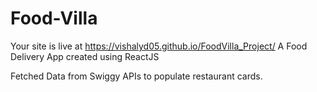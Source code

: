 # Food-Villa
Your site is live at https://vishalyd05.github.io/FoodVilla_Project/
A Food Delivery App created using ReactJS

Fetched Data from Swiggy APIs to populate  restaurant cards.
